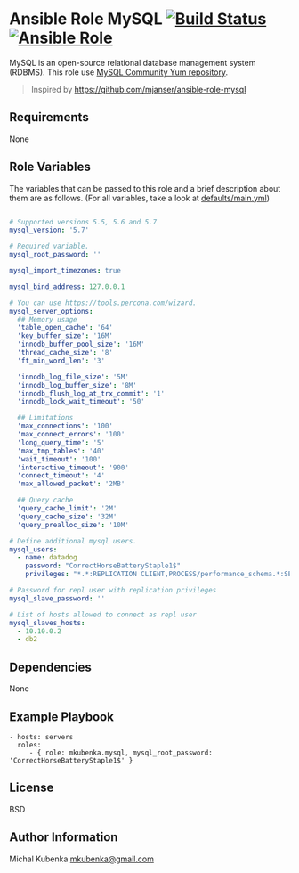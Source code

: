 # Ansible Role MySQL [![Build Status](https://travis-ci.org/mkubenka/ansible-role-mysql.svg?branch=master)](https://travis-ci.org/mkubenka/ansible-role-mysql) [![Ansible Role](https://img.shields.io/ansible/role/11572.svg?maxAge=2592000)](https://galaxy.ansible.com/mkubenka/mysql/)

MySQL is an open-source relational database management system (RDBMS). This role use [MySQL Community Yum repository](https://dev.mysql.com/downloads/repo/yum/).

> Inspired by https://github.com/mjanser/ansible-role-mysql

## Requirements

None

## Role Variables

The variables that can be passed to this role and a brief description about
them are as follows. (For all variables, take a look at [defaults/main.yml](defaults/main.yml))

```yaml

# Supported versions 5.5, 5.6 and 5.7
mysql_version: '5.7'

# Required variable.
mysql_root_password: ''

mysql_import_timezones: true

mysql_bind_address: 127.0.0.1

# You can use https://tools.percona.com/wizard.
mysql_server_options:
  ## Memory usage
  'table_open_cache': '64'
  'key_buffer_size': '16M'
  'innodb_buffer_pool_size': '16M'
  'thread_cache_size': '8'
  'ft_min_word_len': '3'

  'innodb_log_file_size': '5M'
  'innodb_log_buffer_size': '8M'
  'innodb_flush_log_at_trx_commit': '1'
  'innodb_lock_wait_timeout': '50'

  ## Limitations
  'max_connections': '100'
  'max_connect_errors': '100'
  'long_query_time': '5'
  'max_tmp_tables': '40'
  'wait_timeout': '100'
  'interactive_timeout': '900'
  'connect_timeout': '4'
  'max_allowed_packet': '2MB'

  ## Query cache
  'query_cache_limit': '2M'
  'query_cache_size': '32M'
  'query_prealloc_size': '10M'

# Define additional mysql users.
mysql_users:
  - name: datadog
    password: "CorrectHorseBatteryStaple1$"
    privileges: "*.*:REPLICATION CLIENT,PROCESS/performance_schema.*:SELECT"

# Password for repl user with replication privileges
mysql_slave_password: ''

# List of hosts allowed to connect as repl user
mysql_slaves_hosts: 
  - 10.10.0.2
  - db2

```

## Dependencies

None

## Example Playbook

    - hosts: servers
      roles:
         - { role: mkubenka.mysql, mysql_root_password: 'CorrectHorseBatteryStaple1$' }

## License

BSD

## Author Information

Michal Kubenka <mkubenka@gmail.com>
